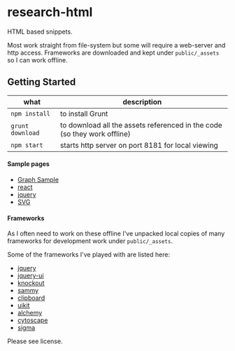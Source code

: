 # research-html

HTML based snippets.

Most work straight from file-system but some will require a web-server and http access.
Frameworks are downloaded and kept under `public/_assets` so I can work offline.

## Getting Started

what                     | description
-------------------------|------------
`npm install`            | to install Grunt 
`grunt download`         | to download all the assets referenced in the code (so they work offline)
`npm start`              | starts http server on port 8181 for local viewing

#### Sample pages

* [Graph Sample](http://roybailey.github.io/research-html/public/charts/flare.html)
* [react](http://roybailey.github.io/research-html/public/react/index.html)
* [jquery](http://roybailey.github.io/research-html/public/jquery/sample.html)
* [SVG](http://roybailey.github.io/research-html/public/svg/svg.html)

#### Frameworks

As I often need to work on these offline I've unpacked local copies of many frameworks
for development work under `public/_assets`.

Some of the frameworks I've played with are listed here:

* [jquery](https://jquery.com/)
* [jquery-ui](https://jqueryui.com/)
* [knockout](http://knockoutjs.com/)
* [sammy](http://sammyjs.org)
* [clipboard](https://zenorocha.github.io/clipboard.js/)
* [uikit](http://getuikit.com/)
* [alchemy](http://graphalchemist.github.io/Alchemy/)
* [cytoscape](http://js.cytoscape.org/)
* [sigma](http://sigmajs.org/)

Please see license.
